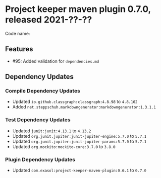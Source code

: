 # Project keeper maven plugin 0.7.0, released 2021-??-??

Code name:

## Features

* #95: Added validation for `dependencies.md`

## Dependency Updates

### Compile Dependency Updates

* Updated `io.github.classgraph:classgraph:4.8.98` to `4.8.102`
* Added `net.steppschuh.markdowngenerator:markdowngenerator:1.3.1.1`

### Test Dependency Updates

* Updated `junit:junit:4.13.1` to `4.13.2`
* Updated `org.junit.jupiter:junit-jupiter-engine:5.7.0` to `5.7.1`
* Updated `org.junit.jupiter:junit-jupiter-params:5.7.0` to `5.7.1`
* Updated `org.mockito:mockito-core:3.7.0` to `3.8.0`

### Plugin Dependency Updates

* Updated `com.exasol:project-keeper-maven-plugin:0.6.1` to `0.7.0`
